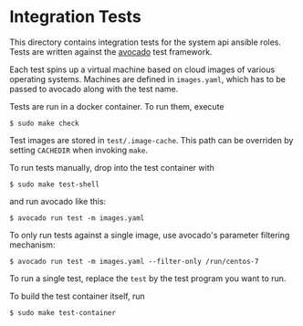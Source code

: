 
Integration Tests
=================

This directory contains integration tests for the system api ansible roles.
Tests are written against the [avocado](http://avocado-framework.github.io/)
test framework.

Each test spins up a virtual machine based on cloud images of various operating
systems. Machines are defined in `images.yaml`, which has to be passed to
avocado along with the test name.

Tests are run in a docker container. To run them, execute

    $ sudo make check

Test images are stored in `test/.image-cache`. This path can be overriden by
setting `CACHEDIR` when invoking `make`.

To run tests manually, drop into the test container with

    $ sudo make test-shell

and run avocado like this:

    $ avocado run test -m images.yaml

To only run tests against a single image, use avocado's parameter filtering
mechanism:

    $ avocado run test -m images.yaml --filter-only /run/centos-7

To run a single test, replace the `test` by the test program you want to run.

To build the test container itself, run

    $ sudo make test-container
